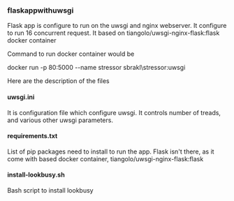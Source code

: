 ### flaskappwithuwsgi
Flask app is configure to run on the uwsgi and nginx webserver. It configure to run 16 concurrent request. It based on tiangolo/uwsgi-nginx-flask:flask docker container

Command to run docker container would be 

docker run -p 80:5000 --name stressor sbrakl\stressor:uwsgi

Here are the description of the files

#### uwsgi.ini
It is configuration file which configure uwsgi. It controls number of treads, and various other uwsgi parameters.

#### requirements.txt
List of pip packages need to install to run the app. Flask isn't there, as it come with based docker container, tiangolo/uwsgi-nginx-flask:flask

#### install-lookbusy.sh
Bash script to install lookbusy
